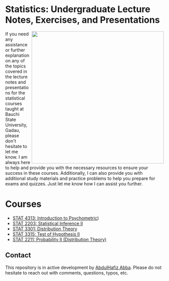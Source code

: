 # Statistics: Undergraduate Lecture Notes, Exercises, and Presentations 

<img align="right" src="readme_imgs/gifs/cover_2nd.png" height="420">


If you need any assistance or further explanation on any of the topics covered in the lecture notes and presentations for the statistical courses taught at Bauchi State University, Gadau, please don't hesitate to let me know. I am always here to help and provide you with the necessary resources to ensure your success in these courses. Additionally, I can also provide you with additional study materials and practice problems to help you prepare for exams and quizzes. Just let me know how I can assist you further.

# Courses
- [STAT 4313: Introduction to Psychometric](https://github.com/xadex01/Lecture_Note/blob/main/Note/STAT%204313%20Psychometric/STAT%204313%20Psychometric.pdf))
- [STAT 2203: Statistical Inference II](https://xadex01.github.io/Inferential_Statistics/)
- [STAT 3301: Distribution Theory](#online-notes)
- [STAT 3315: Test of Hypothesis II](https://xadex01.github.io/Test_of_hypothesis/)
- [STAT 2211: Probability II (Distribution Theory)](#how-to-use-the-book)


## Contact


This repository is in active development by [AbdulHafiz Abba](mailto:Abdulhafeezabba@gmail.com). Please do not hesitate to reach out with comments, questions, typos, etc.
